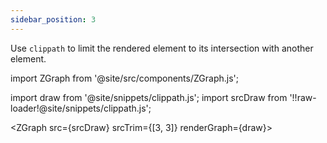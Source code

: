 ```yaml
---
sidebar_position: 3
---
```


Use `clippath` to limit the rendered element to its intersection with another element. 

import ZGraph from '@site/src/components/ZGraph.js';

import draw from '@site/snippets/clippath.js';
import srcDraw from '!!raw-loader!@site/snippets/clippath.js';


<ZGraph 
    src={srcDraw} srcTrim={[3, 3]}
    renderGraph={draw}>
</ZGraph>
